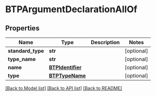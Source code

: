 # BTPArgumentDeclarationAllOf

## Properties
Name | Type | Description | Notes
------------ | ------------- | ------------- | -------------
**standard_type** | **str** |  | [optional] 
**type_name** | **str** |  | [optional] 
**name** | [**BTPIdentifier**](BTPIdentifier.md) |  | [optional] 
**type** | [**BTPTypeName**](BTPTypeName.md) |  | [optional] 

[[Back to Model list]](../README.md#documentation-for-models) [[Back to API list]](../README.md#documentation-for-api-endpoints) [[Back to README]](../README.md)


